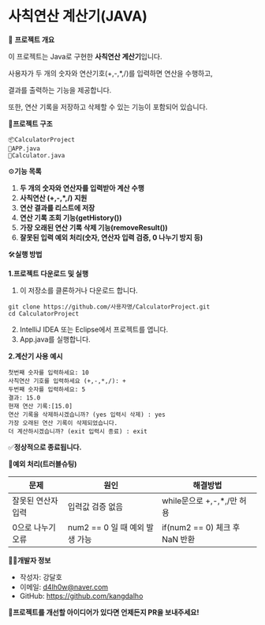 # 사칙연산 계산기(JAVA)
📌 **프로젝트 개요**

이 프로젝트는 Java로 구현한 **사칙연산 계산기**입니다.

사용자가 두 개의 숫자와 연산기호(+,-,*,/)를 입력하면 연산을 수행하고,

결과를 출력하는 기능을 제공합니다. 

또한, 연산 기록을 저장하고 삭제할 수 있는 기능이 포함되어 있습니다.

📁**프로젝트 구조**
```
📦CalculatorProject
📄APP.java
📄Calculator.java
```

⚙**기능 목록**
1. **두 개의 숫자와 연산자를 입력받아 계산 수행**
2. **사칙연산 (+,-,*,/) 지원**
3. **연산 결과를 리스트에 저장**
4. **연산 기록 조회 기능(getHistory())**
5. **가장 오래된 연산 기록 삭제 기능(removeResult())**
6. **잘못된 입력 예외 처리(숫자, 연산자 입력 검증, 0 나누기 방지 등)**

🛠**실행 방법**

**1.프로젝트 다운로드 및 실행**

1. 이 저장소를 클론하거나 다운로드 합니다.
```
git clone https://github.com/사용자명/CalculatorProject.git
cd CalculatorProject
```
2. IntelliJ IDEA 또는 Eclipse에서 프로젝트를 엽니다.
3. App.java를 실행합니다.

**2.계산기 사용 예시**
```
첫번째 숫자를 입력하세요: 10
사칙연산 기호를 입력하세요 (+,-,*,/): +
두번째 숫자를 입력하세요: 5
결과: 15.0
현재 연산 기록:[15.0]
연산 기록을 삭제하시겠습니까? (yes 입력시 삭제) : yes
가장 오래된 연산 기록이 삭제되었습니다.
더 계산하시겠습니까? (exit 입력시 종료) : exit
```
✅**정상적으로 종료됩니다.**

🔧**예외 처리(트러블슈팅)**

|문제|원인|해결방법|
|----|----|--------|
|잘못된 연산자 입력|입력값 검증 없음|while문으로 +,-,*,/만 허용|   
|0으로 나누기 오류|num2 == 0 일 때 예외 발생 가능| if(num2 == 0) 체크 후 NaN 반환|


👨‍💻**개발자 정보**
- 작성자: 강달호
- 이메일: d4lh0w@naver.com
- GitHub: https://github.com/kangdalho

🚀**프로젝트를 개선할 아이디어가 있다면 언제든지 PR을 보내주세요!**
